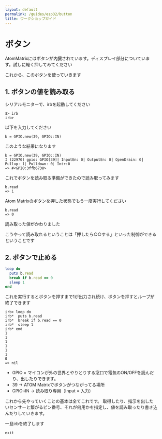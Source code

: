 ```yaml
---
layout: default
permalink: /guides/esp32/button
title: ワークショップガイド
---
```


# ボタン

AtomMatrixにはボタンが内臓されています。ディスプレイ部分についています。試しに軽く押してみてください

これから、このボタンを使っていきます

## 1. ボタンの値を読み取る

シリアルモニターで、irbを起動してください

```
$> irb
irb>
```

以下を入力してください
```
b = GPIO.new(39, GPIO::IN)
```

このような結果になります

```
b = GPIO.new(39, GPIO::IN)
I (22970) gpio: GPIO[39]| InputEn: 0| OutputEn: 0| OpenDrain: 0| Pullup: 1| Pulldown: 0| Intr:0 
=> #<GPIO:3ffb6738>
```

これでボタンを読み取る準備ができたので読み取ってみます

```
b.read
=> 1
```

Atom Matrixのボタンを押した状態でもう一度実行してください
```
b.read
=> 0
```

読み取った値がかわりました

こうやって読み取れるということは「押したら○○する」といった制御ができるということです


## 2. ボタンで止める

```ruby
loop do
  puts b.read
  break if b.read == 0
  sleep 1
end
```

これを実行するとボタンを押すまで1が出力され続け、ボタンを押すとループが終了できます
```
irb> loop do 
irb*  puts b.read
irb*  break if b.read == 0
irb*  sleep 1
irb* end
1
1
1
1
1
1
0
=> nil
```

- GPIO = マイコンが外の世界とやりとりする窓口で電気のON/OFFを読んだり、出したりできます。
- 39 → ATOM Matrixでボタンがつながってる場所
- GPIO::IN → 読み取り専用（Input = 入力）

これから先やっていくことの基本は全てこれです。
取得したり、指示を出したいセンサーと繋がるピン番号、それが何用かを指定し、値を読み取ったり書き込んだりしていきます。


一旦irbを終了します
```
exit
```
